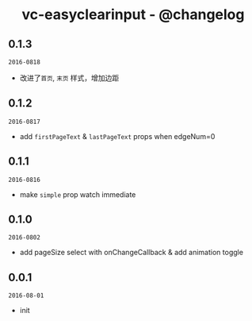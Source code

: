 <h1 align="center">vc-easyclearinput - @changelog</h1>

## 0.1.3

`2016-0818`

- 改进了`首页`, `末页` 样式，增加边距

## 0.1.2

`2016-0817`

- add `firstPageText` & `lastPageText` props when edgeNum=0

## 0.1.1

`2016-0816`

- make `simple` prop watch immediate

## 0.1.0

`2016-0802`

- add pageSize select with onChangeCallback & add animation toggle

## 0.0.1

`2016-08-01`

- init

